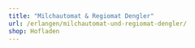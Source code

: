 ```yaml
---
title: "Milchautomat & Regiomat Dengler"
url: /erlangen/milchautomat-und-regiomat-dengler/
shop: Hofladen
---
```

